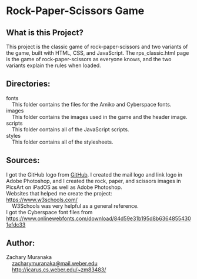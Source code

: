 # Rock-Paper-Scissors Game

## What is this Project?

This project is the classic game of rock-paper-scissors and two variants of the game, built with HTML, CSS, and JavaScript. The rps_classic.html page is the game of rock-paper-scissors as everyone knows, and the two variants explain the rules when loaded.

## Directories:

fonts  
&nbsp;&nbsp;&nbsp;&nbsp;This folder contains the files for the Amiko and Cyberspace fonts.  
images  
&nbsp;&nbsp;&nbsp;&nbsp;This folder contains the images used in the game and the header image.  
scripts  
&nbsp;&nbsp;&nbsp;&nbsp;This folder contains all of the JavaScript scripts.  
styles  
&nbsp;&nbsp;&nbsp;&nbsp;This folder contains all of the stylesheets.

## Sources:

I got the GitHub logo from [GitHub](https://github.com/logos). I created the mail logo and link logo in Adobe Photoshop, and I created the rock, paper, and scissors images in PicsArt on iPadOS as well as Adobe Photoshop.  
Websites that helped me create the project:  
https://www.w3schools.com/  
&nbsp;&nbsp;&nbsp;&nbsp;W3Schools was very helpful as a general reference.    
I got the Cyberspace font files from https://www.onlinewebfonts.com/download/84d59e31b195d8b63648554301efdc33

## Author:

Zachary Muranaka  
&nbsp;&nbsp;&nbsp;&nbsp;zacharymuranaka@mail.weber.edu  
&nbsp;&nbsp;&nbsp;&nbsp;http://icarus.cs.weber.edu/~zm83483/
